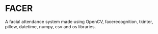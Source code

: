 # FACER
A facial attendance system made using OpenCV, facerecognition, tkinter, pillow, datetime, numpy, csv and os libraries. 
